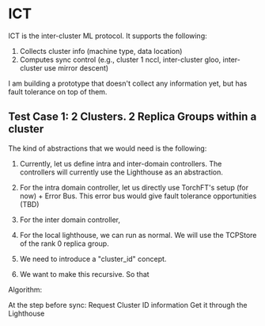 # ICT

ICT is the inter-cluster ML protocol. It supports the following:
1. Collects cluster info (machine type, data location)
2. Computes sync control (e.g., cluster 1 nccl, inter-cluster gloo, inter-cluster use mirror descent)

I am building a prototype that doesn't collect any information yet, but has fault tolerance on top of them.

## Test Case 1: 2 Clusters. 2 Replica Groups within a cluster

The kind of abstractions that we would need is the following:

1. Currently, let us define intra and inter-domain controllers. The controllers will currently use the Lighthouse as an abstraction.

2. For the intra domain controller, let us directly use TorchFT's setup (for now) + Error Bus. This error bus would give fault tolerance opportunities (TBD)

3. For the inter domain controller, 

1. For the local lighthouse, we can run as normal. We will use the TCPStore of the rank 0 replica group.

2. We need to introduce a "cluster_id" concept.

3. We want to make this recursive. So that 


Algorithm:

At the step before sync:
    Request Cluster ID information
    Get it through the Lighthouse



